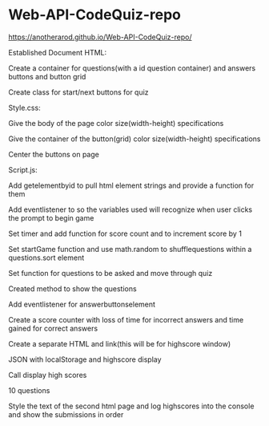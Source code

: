 # Web-API-CodeQuiz-repo

https://anotherarod.github.io/Web-API-CodeQuiz-repo/


Established Document HTML:

Create a container for questions(with a id question container) and answers buttons and button grid

Create class for start/next buttons for quiz

Style.css: 

Give the body of the page color size(width-height) specifications 

Give the container of the button(grid) color size(width-height) specifications 

Center the buttons on page

Script.js:

Add getelementbyid to pull html element strings and provide a function for them

Add eventlistener to so the variables used will recognize when user clicks the prompt to begin game

Set timer and add function for score count and to increment score by 1

Set startGame function and use math.random to shufflequestions within a questions.sort element

Set function for questions to be asked and move through quiz

Created method to show the questions

Add eventlistener for answerbuttonselement

Create a score counter with loss of time for incorrect answers and time gained for correct answers

Create a separate HTML and link(this will be for highscore window)

JSON with localStorage and highscore display

Call display high scores

10 questions

Style the text of the second html page and log highscores into the console and show the submissions in order